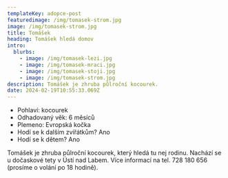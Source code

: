 ```yaml
---
templateKey: adopce-post
featuredimage: /img/tomasek-strom.jpg
image: /img/tomasek-strom.jpg
title: Tomášek
heading: Tomášek hledá domov
intro:
  blurbs:
    - image: /img/tomasek-lezi.jpg
    - image: /img/tomasek-mraci.jpg
    - image: /img/tomasek-stoji.jpg
    - image: /img/tomasek-strom.jpg
description: Tomášek je zhruba půlroční kocourek.
date: 2024-02-19T10:55:33.069Z
---
```

* P﻿ohlaví: kocourek
* O﻿dhadovaný věk: 6 měsíců
* P﻿lemeno: Evropská kočka
* H﻿odí se k dalším zvířátkům? Ano
* H﻿odí se k dětem? Ano

Tomášek je zhruba půlroční kocourek, který hledá tu nej rodinu. Nachází se u dočaskové tety v Ústí nad Labem. Více informací na tel. 728 180 656 (prosíme o volání po 18 hodině).